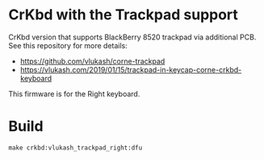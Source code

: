 # CrKbd with the Trackpad support

CrKbd version that supports BlackBerry 8520 trackpad via additional PCB.
See this repository for more details:
 - https://github.com/vlukash/corne-trackpad
 - https://vlukash.com/2019/01/15/trackpad-in-keycap-corne-crkbd-keyboard

This firmware is for the Right keyboard.

# Build

```
make crkbd:vlukash_trackpad_right:dfu
```
